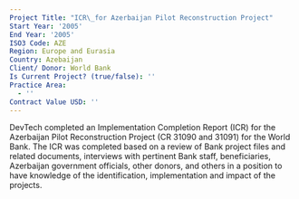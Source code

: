 ```yaml
---
Project Title: "ICR\_for Azerbaijan Pilot Reconstruction Project"
Start Year: '2005'
End Year: '2005'
ISO3 Code: AZE
Region: Europe and Eurasia
Country: Azebaijan
Client/ Donor: World Bank
Is Current Project? (true/false): ''
Practice Area:
  - ''
Contract Value USD: ''
---
```

DevTech completed an Implementation Completion Report (ICR) for the Azerbaijan Pilot Reconstruction Project (CR 31090 and 31091) for the World Bank. The ICR was completed based on a review of Bank project files and related documents, interviews with pertinent Bank staff, beneficiaries, Azerbaijan government officials, other donors, and others in a position to have knowledge of the identification, implementation and impact of the projects.